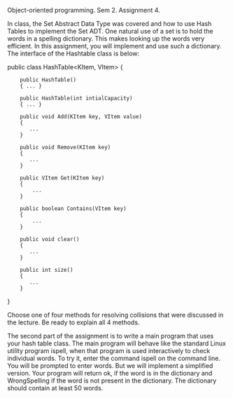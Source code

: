 Object-oriented programming. Sem 2. Assignment 4.

In class, the Set Abstract Data Type was covered and how to use Hash Tables to implement the Set ADT. One natural use of a set is to hold the words in a spelling dictionary. This makes looking up the words very efficient. In this assignment, you will implement and use such a dictionary. The interface of the Hashtable class is below:

public class HashTable<KItem, VItem>
{

        public HashTable()
        { ... }

        public HashTable(int intialCapacity)
        { ... }

        public void Add(KItem key, VItem value)
        {
           ...
        }

        public void Remove(KItem key)
        {
           ...
        }

        public VItem Get(KItem key)
        {
            ...
        }
        
        public boolean Contains(VItem key)
        {
            ...
        }
        
        public void clear() 
        {
           ...
        }
        
        public int size()
        {
           ...
        }
}

Choose one of four methods for resolving collisions that were discussed in the lecture. Be ready to explain all 4 methods.

The second part of the assignment is to write a main program that uses your hash table class. The main program will behave like the standard Linux utility program ispell, when that program is used interactively to check individual words. To try it, enter the command ispell on the command line. You will be prompted to enter words.
But we will implement a simplified version.
Your program will return ok, if the word is in the dictionary and WrongSpelling if the word is not present in the dictionary. The dictionary should contain at least 50 words.



